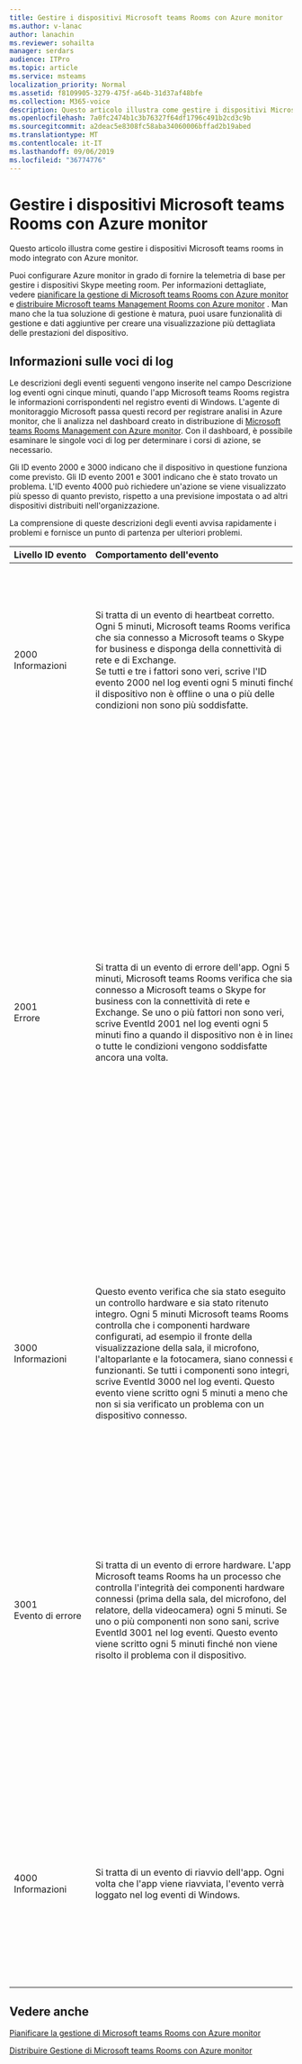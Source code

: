 ```yaml
---
title: Gestire i dispositivi Microsoft teams Rooms con Azure monitor
ms.author: v-lanac
author: lanachin
ms.reviewer: sohailta
manager: serdars
audience: ITPro
ms.topic: article
ms.service: msteams
localization_priority: Normal
ms.assetid: f8109905-3279-475f-a64b-31d37af48bfe
ms.collection: M365-voice
description: Questo articolo illustra come gestire i dispositivi Microsoft teams rooms in modo integrato con Azure monitor.
ms.openlocfilehash: 7a0fc2474b1c3b76327f64df1796c491b2cd3c9b
ms.sourcegitcommit: a2deac5e8308fc58aba34060006bffad2b19abed
ms.translationtype: MT
ms.contentlocale: it-IT
ms.lasthandoff: 09/06/2019
ms.locfileid: "36774776"
---
```

# <a name="manage-microsoft-teams-rooms-devices-with-azure-monitor"></a>Gestire i dispositivi Microsoft teams Rooms con Azure monitor

Questo articolo illustra come gestire i dispositivi Microsoft teams rooms in modo integrato con Azure monitor.

Puoi configurare Azure monitor in grado di fornire la telemetria di base per gestire i dispositivi Skype meeting room. Per informazioni dettagliate, vedere [pianificare la gestione di Microsoft teams Rooms con Azure monitor](azure-monitor-plan.md) e [distribuire Microsoft teams Management Rooms con Azure monitor](azure-monitor-deploy.md) . Man mano che la tua soluzione di gestione è matura, puoi usare funzionalità di gestione e dati aggiuntive per creare una visualizzazione più dettagliata delle prestazioni del dispositivo.

## <a name="understand-the-log-entries"></a>Informazioni sulle voci di log

Le descrizioni degli eventi seguenti vengono inserite nel campo Descrizione log eventi ogni cinque minuti, quando l'app Microsoft teams Rooms registra le informazioni corrispondenti nel registro eventi di Windows. L'agente di monitoraggio Microsoft passa questi record per registrare analisi in Azure monitor, che li analizza nel dashboard creato in distribuzione di [Microsoft teams Rooms Management con Azure monitor](azure-monitor-deploy.md). Con il dashboard, è possibile esaminare le singole voci di log per determinare i corsi di azione, se necessario.

Gli ID evento 2000 e 3000 indicano che il dispositivo in questione funziona come previsto. Gli ID evento 2001 e 3001 indicano che è stato trovato un problema. L'ID evento 4000 può richiedere un'azione se viene visualizzato più spesso di quanto previsto, rispetto a una previsione impostata o ad altri dispositivi distribuiti nell'organizzazione.

La comprensione di queste descrizioni degli eventi avvisa rapidamente i problemi e fornisce un punto di partenza per ulteriori problemi.

| Livello&nbsp;ID&nbsp;evento|Comportamento&nbsp;dell'evento&nbsp;&nbsp;&nbsp;&nbsp;&nbsp;&nbsp;&nbsp;&nbsp;&nbsp;&nbsp;&nbsp;&nbsp;&nbsp;&nbsp;&nbsp;&nbsp;&nbsp;&nbsp;&nbsp;&nbsp;&nbsp;&nbsp;&nbsp;&nbsp;&nbsp;&nbsp;&nbsp;&nbsp;&nbsp;&nbsp;&nbsp;&nbsp;|Descrizione&nbsp;dell'evento&nbsp;&nbsp;&nbsp;&nbsp;&nbsp;&nbsp;&nbsp;&nbsp;&nbsp;&nbsp;&nbsp;&nbsp;&nbsp;&nbsp;&nbsp;&nbsp;&nbsp;&nbsp;&nbsp;&nbsp;&nbsp;&nbsp;&nbsp;&nbsp;&nbsp;&nbsp;&nbsp;&nbsp;&nbsp;&nbsp;&nbsp;&nbsp;|
|:---    |:---   |:---  |
| 2000  <br> Informazioni | Si tratta di un evento di heartbeat corretto. Ogni 5 minuti, Microsoft teams Rooms verifica che sia connesso a Microsoft teams o Skype for business e disponga della connettività di rete e di Exchange. <br> Se tutti e tre i fattori sono veri, scrive l'ID evento 2000 nel log eventi ogni 5 minuti finché il dispositivo non è offline o una o più delle condizioni non sono più soddisfatte. | {"Descrizione": "heartbeat è integro.", "ResourceState": "integro", "OperationName": "heartbeat", "OperationResult": "Pass", "OS": "Windows 10", "OSVersion": "10.0.14393.693", "alias":<span></span>"alias @contoso. com", "DisplayName": "nome visualizzato "," AppVersion ":" 1.0.38.0 "," Indirizzoipv4 ":" 10.10.10.10 "," Indirizzoipv6 ":" indirizzo IP V6 "} <br><br> In questo esempio tutte le condizioni di heartbeat sono state soddisfatte e il dispositivo Microsoft teams Rooms è stato contrassegnato come integro. In caso di errori, l'app registrerà invece l'ID evento 2001. |
| 2001  <br> Errore | Si tratta di un evento di errore dell'app. Ogni 5 minuti, Microsoft teams Rooms verifica che sia connesso a Microsoft teams o Skype for business con la connettività di rete e Exchange. Se uno o più fattori non sono veri, scrive EventId 2001 nel log eventi ogni 5 minuti fino a quando il dispositivo non è in linea o tutte le condizioni vengono soddisfatte ancora una volta.  | {"Descrizione": "stato rete: integro. Stato Exchange: connesso. **Stato di accesso: non sano.** "," ResourceState ":" non sano "," OperationName ":" heartbeat "," OperationResult ":" fail "," OS ":" Windows 10 "," OSVersion ":" 10.0.14393.693 "," alias ":" "," DisplayName "," nome visualizzato "," AppVersion ":" 1.0.38.0 "," Indirizzoipv4 ":" 10.10.10.10 "," Indirizzoipv6 ":" indirizzo IP V6 "} <br><br>  In questo esempio, Microsoft teams Rooms ha stabilito che la connessione di rete è stata corretta e che l'app è stata connessa a Exchange, ma la parte in grassetto indica che l'app non è connessa. Potrebbe trattarsi di un problema di configurazione nel dispositivo o nell'host.  <br> <br> Lo stato della rete viene visualizzato come integro o non integro. Se lo stato è non sano, è possibile che si verifichi un problema di rete oppure che il dispositivo sia stato scollegato, ma che si disponga probabilmente anche di errori di Exchange e Microsoft teams o Skype for business.  <br><br> Lo stato di Exchange viene visualizzato come connesso o una delle opzioni seguenti: disconnected, Connecting, AutodiscoveryError (l'errore più comune), GeneralError o ServerVersionNotSupported. Se lo stato si connette, attendere che venga inviato il messaggio di integrità successivo, in caso di altri errori, fare in modo che un amministratore abbia esperienza nella risoluzione dei problemi di Exchange.  <br><br>  Lo stato di accesso (che indica che l'app è connesso) viene visualizzato come integro o non integro. Se lo stato è non sano, inviare un tecnico per approfondire l'analisi. |
| 3000  <br> Informazioni | Questo evento verifica che sia stato eseguito un controllo hardware e sia stato ritenuto integro. Ogni 5 minuti Microsoft teams Rooms controlla che i componenti hardware configurati, ad esempio il fronte della visualizzazione della sala, il microfono, l'altoparlante e la fotocamera, siano connessi e funzionanti. Se tutti i componenti sono integri, scrive EventId 3000 nel log eventi. Questo evento viene scritto ogni 5 minuti a meno che non si sia verificato un problema con un dispositivo connesso.  <br> | {"Description": "HardwareCheckEngine è integro.", "ResourceState": "Healthy", "OperationName": "HardwareCheckEngine", "OperationResult": "Pass", "OS": "Windows 10", "OSVersion": "10.0.14393.693", "alias": "<span></span>alias @contoso. com", " DisplayName ":" nome visualizzato "," AppVersion ":" 1.0.38.0 "," Indirizzoipv4 ":" 10.10.10.10 "," Indirizzoipv6 ":" IP V6 Address "}  <br><br> In questo esempio sono stati passati tutti i controlli hardware. In caso di errori, l'app registrerà invece l'ID evento 3001. |
| 3001  <br> Evento di errore  | Si tratta di un evento di errore hardware. L'app Microsoft teams Rooms ha un processo che controlla l'integrità dei componenti hardware connessi (prima della sala, del microfono, del relatore, della videocamera) ogni 5 minuti. Se uno o più componenti non sono sani, scrive EventId 3001 nel log eventi. Questo evento viene scritto ogni 5 minuti finché non viene risolto il problema con il dispositivo.   | {"Descrizione": " **stato di visualizzazione della sala: non sano.** Il numero di visualizzazioni configurato è 2. Il numero di visualizzazione reale è 0. **Stato microfono conferenza: non sano.** Stato altoparlante conferenza: integro. Stato altoparlante predefinito: integro. Stato fotocamera: integro. "," ResourceState ":" non integro "," OperationName ":" HardwareCheckEngine "," OperationResult ":" fail "," OS ":" Windows 10 "," OSVersion ":" 10.0.14393.1198 "," alias ":"<span></span>alias @contoso. com "," DisplayName ":" Yosemite sala riunioni "," AppVersion ":" 2.0.58.0 "," Indirizzoipv4 ":" 10.10.10.10 "," Indirizzoipv6 ":" Indirizzoipv6 "," IPv4Address2 ":" 10.10.10.10 "} <br><br>  Le periferiche hardware vengono visualizzate in modo sano o non integro. <br> In questo esempio sono configurati due fronti di visualizzazione della sala e attualmente nessuno di essi è disponibile. Lo stato del microfono conferenza non è sano, che potrebbe avere diverse possibili cause. Poiché almeno una risorsa non ha superato il controllo, il ResourceState viene elencato come non sano. Inviare un tecnico per indagare ulteriormente. |
| 4000  <br> Informazioni  <br> | Si tratta di un evento di riavvio dell'app. Ogni volta che l'app viene riavviata, l'evento verrà loggato nel log eventi di Windows.  <br> | {"Description": "riavvia app.", "ResourceState": "Healthy", "OperationName": "Restart", "OperationResult": "Pass", "OS": "Windows 10", "OSVersion": "10.0.14393.693", "alias": "alias<span></span>@domain. com", "DisplayName": "nome visualizzato", " AppVersion ":" 1.0.38.0 "," Indirizzoipv4 ":" 10.10.10.10 "," Indirizzoipv6 ":" indirizzo IP V6 "} <br><br> L'app può essere riavviata per diversi motivi. Confrontare la frequenza di riavvio dei dispositivi nello stesso edificio e in edifici diversi. Tieni presenti problemi noti come le fluttuazioni e gli errori di alimentazione, poiché potrebbero essere utili per i problemi di infrastruttura.|

## <a name="see-also"></a>Vedere anche
 

[Pianificare la gestione di Microsoft teams Rooms con Azure monitor](azure-monitor-plan.md)

[Distribuire Gestione di Microsoft teams Rooms con Azure monitor](azure-monitor-deploy.md)
